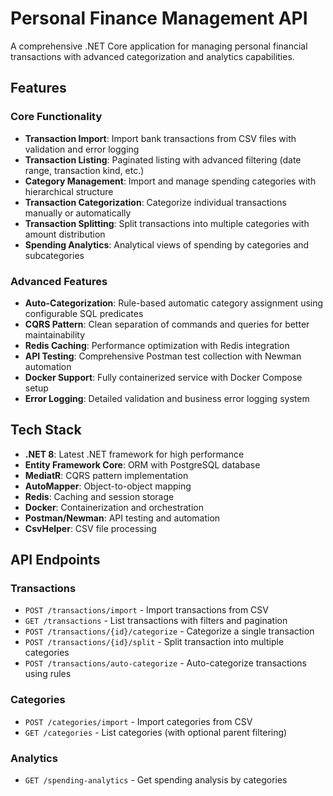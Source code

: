# Personal Finance Management API

A comprehensive .NET Core application for managing personal financial transactions with advanced categorization and analytics capabilities.

## Features

### Core Functionality
- **Transaction Import**: Import bank transactions from CSV files with validation and error logging
- **Transaction Listing**: Paginated listing with advanced filtering (date range, transaction kind, etc.)
- **Category Management**: Import and manage spending categories with hierarchical structure
- **Transaction Categorization**: Categorize individual transactions manually or automatically
- **Transaction Splitting**: Split transactions into multiple categories with amount distribution
- **Spending Analytics**: Analytical views of spending by categories and subcategories

### Advanced Features
- **Auto-Categorization**: Rule-based automatic category assignment using configurable SQL predicates
- **CQRS Pattern**: Clean separation of commands and queries for better maintainability
- **Redis Caching**: Performance optimization with Redis integration
- **API Testing**: Comprehensive Postman test collection with Newman automation
- **Docker Support**: Fully containerized service with Docker Compose setup
- **Error Logging**: Detailed validation and business error logging system

## Tech Stack

- **.NET 8**: Latest .NET framework for high performance
- **Entity Framework Core**: ORM with PostgreSQL database
- **MediatR**: CQRS pattern implementation
- **AutoMapper**: Object-to-object mapping
- **Redis**: Caching and session storage
- **Docker**: Containerization and orchestration
- **Postman/Newman**: API testing and automation
- **CsvHelper**: CSV file processing

## API Endpoints

### Transactions
- `POST /transactions/import` - Import transactions from CSV
- `GET /transactions` - List transactions with filters and pagination
- `POST /transactions/{id}/categorize` - Categorize a single transaction
- `POST /transactions/{id}/split` - Split transaction into multiple categories
- `POST /transactions/auto-categorize` - Auto-categorize transactions using rules

### Categories
- `POST /categories/import` - Import categories from CSV
- `GET /categories` - List categories (with optional parent filtering)

### Analytics
- `GET /spending-analytics` - Get spending analysis by categories
